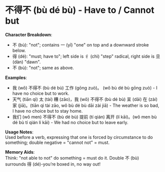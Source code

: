 # **不得不 (bù dé bù) - Have to / Cannot but**

**Character Breakdown**:  
- 不 (bù): "not"; contains 一 (yī) "one" on top and a downward stroke below.  
- 得 (dé): "must; have to"; left side is 彳 (chì) "step" radical, right side is 旦 (dàn) "dawn".  
- 不 (bù): "not"; same as above.

**Examples**:  
- 我 (wǒ) 不得不 (bù dé bù) 工作 (gōng zuò)。 (wǒ bù dé bù gōng zuò) - I have no choice but to work.  
- 天气 (tiān qì) 太 (tài) 糟 (zāo)，我 (wǒ) 不得不 (bù dé bù) 呆 (dāi) 在 (zài) 家 (jiā)。(tiān qì tài zāo, wǒ bù dé bù dāi zài jiā) - The weather is so bad, I have no choice but to stay home.  
- 我们 (wǒ men) 不得不 (bù dé bù) 提前 (tí qián) 离开 (lí kāi)。(wǒ men bù dé bù tí qián lí kāi) - We had no choice but to leave early.

**Usage Notes**:  
Used before a verb, expressing that one is forced by circumstance to do something; double negative = "cannot not" = must.

**Memory Aids**:  
Think: "not able to not" do something = must do it. Double 不 (bù) surrounds 得 (dé)-you’re boxed in, no way out!